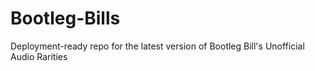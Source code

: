 # Bootleg-Bills
Deployment-ready repo for the latest version of Bootleg Bill's Unofficial Audio Rarities
